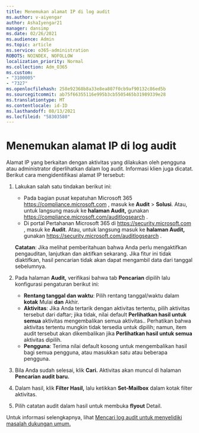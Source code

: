 ```yaml
---
title: Menemukan alamat IP di log audit
ms.author: v-aiyengar
author: AshaIyengar21
manager: dansimp
ms.date: 02/26/2021
ms.audience: Admin
ms.topic: article
ms.service: o365-administration
ROBOTS: NOINDEX, NOFOLLOW
localization_priority: Normal
ms.collection: Adm_O365
ms.custom:
- "3100005"
- "7327"
ms.openlocfilehash: 258e92368b8a33e8ea807f0cb9af90132c86ed5b
ms.sourcegitcommit: ab75f66355116e995b3cb5505465b31989339e28
ms.translationtype: MT
ms.contentlocale: id-ID
ms.lasthandoff: 08/13/2021
ms.locfileid: "58303580"
---
```

# <a name="find-the-ip-address-in-audit-log"></a>Menemukan alamat IP di log audit

Alamat IP yang berkaitan dengan aktivitas yang dilakukan oleh pengguna atau administrator diperlihatkan dalam log audit. Informasi klien juga dicatat. Berikut cara mengidentifikasi alamat IP tersebut:

1. Lakukan salah satu tindakan berikut ini:
   - Pada bagian pusat kepatuhan Microsoft 365 <https://compliance.microsoft.com> , masuk ke **Audit** \> **Solusi**. Atau, untuk langsung masuk ke **halaman Audit,** gunakan <https://compliance.microsoft.com/auditlogsearch> .
   - Di portal Pertahanan Microsoft 365 di <https://security.microsoft.com> , masuk ke **Audit**. Atau, untuk langsung masuk ke **halaman Audit,** gunakan <https://security.microsoft.com/auditlogsearch> .

    **Catatan**: Jika melihat pemberitahuan bahwa Anda perlu mengaktifkan pengauditan, lanjutkan dan aktifkan sekarang. Jika fitur ini tidak diaktifkan, hasil pencarian tidak akan dapat mengambil data dari tanggal sebelumnya.

2. Pada halaman **Audit,** verifikasi bahwa tab **Pencarian** dipilih lalu konfigurasi pengaturan berikut ini:
   - **Rentang tanggal dan waktu**: Pilih rentang tanggal/waktu dalam **kotak** Mulai **dan** Akhir.
   - **Aktivitas**: Jika Anda tertarik dengan aktivitas tertentu, pilih aktivitas tersebut dari daftar; jika tidak, nilai default **Perlihatkan hasil untuk semua** aktivitas mengembalikan semua aktivitas.. Perhatikan bahwa aktivitas tertentu mungkin tidak tersedia untuk dipilih; namun, item audit tersebut akan dikembalikan jika **Perlihatkan hasil untuk semua** aktivitas dipilih.
   - **Pengguna**: Terima nilai default kosong untuk mengembalikan hasil bagi semua pengguna, atau masukkan satu atau beberapa pengguna.

3. Bila Anda sudah selesai, klik **Cari.** Aktivitas akan muncul di halaman **Pencarian audit baru.**

4. Dalam hasil, klik **Filter Hasil,** lalu ketikkan **Set-Mailbox** dalam kotak filter aktivitas.

5. Pilih catatan audit dalam hasil untuk membuka **flyout** Detail.

Untuk informasi selengkapnya, lihat [Mencari log audit untuk menyelidiki masalah dukungan umum.](https://docs.microsoft.com/microsoft-365/compliance/auditing-troubleshooting-scenarios)
